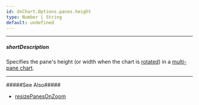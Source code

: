 ```yaml
---
id: dxChart.Options.panes.height
type: Number | String
default: undefined
---
```

---
##### shortDescription
Specifies the pane's height (or width when the chart is [rotated](/api-reference/10%20UI%20Components/dxChart/1%20Configuration/rotated.md '/Documentation/ApiReference/UI_Components/dxChart/Configuration/#rotated')) in a [multi-pane chart](/concepts/05%20UI%20Components/Chart/40%20Panes/10%20Multi-Pane%20Chart.md '/Documentation/Guide/UI_Components/Chart/Panes/Multi-Pane_Chart/').

---
#####See Also#####
- [resizePanesOnZoom](/api-reference/10%20UI%20Components/dxChart/1%20Configuration/resizePanesOnZoom.md '/Documentation/ApiReference/UI_Components/dxChart/Configuration/#resizePanesOnZoom')